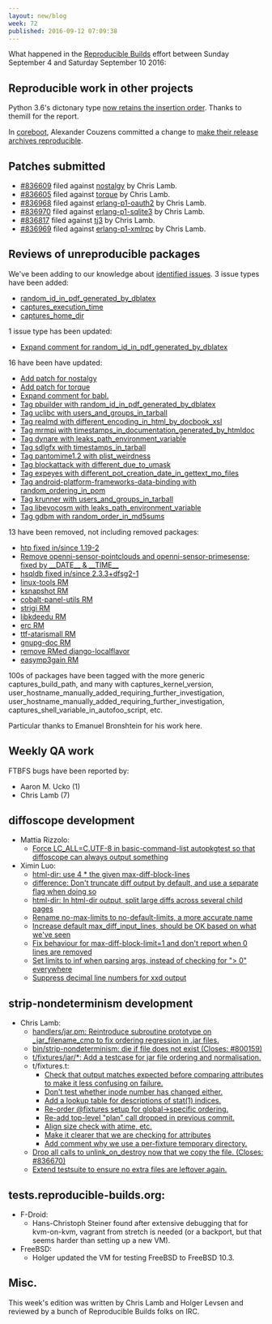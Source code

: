 ```yaml
---
layout: new/blog
week: 72
published: 2016-09-12 07:09:38
---
```


What happened in the [Reproducible
Builds](https://wiki.debian.org/ReproducibleBuilds) effort between Sunday September 4 and Saturday September 10 2016:


Reproducible work in other projects
-----------------------------------

Python 3.6's dictonary type [now retains the insertion order](https://mail.python.org/pipermail/python-dev/2016-September/146327.html). Thanks to themill for the report.

In [coreboot](https://coreboot.org/), Alexander Couzens committed a change to [make their release archives reproducible](https://review.coreboot.org/#/c/16556/).

Patches submitted
-----------------

* [#836609](https://bugs.debian.org/836609) filed against [nostalgy](https://tracker.debian.org/pkg/nostalgy) by Chris Lamb.
* [#836605](https://bugs.debian.org/836605) filed against [torque](https://tracker.debian.org/pkg/torque) by Chris Lamb.
* [#836968](https://bugs.debian.org/836968) filed against [erlang-p1-oauth2](https://tracker.debian.org/pkg/erlang-p1-oauth2) by Chris Lamb.
* [#836970](https://bugs.debian.org/836970) filed against [erlang-p1-sqlite3](https://tracker.debian.org/pkg/erlang-p1-sqlite3) by Chris Lamb.
* [#836817](https://bugs.debian.org/836817) filed against [tj3](https://tracker.debian.org/pkg/tj3) by Chris Lamb.
* [#836969](https://bugs.debian.org/836969) filed against [erlang-p1-xmlrpc](https://tracker.debian.org/pkg/erlang-p1-xmlrpc) by Chris Lamb.

Reviews of unreproducible packages
----------------------------------

We've been adding to our knowledge about [identified issues](https://tests.reproducible-builds.org/debian/index_issues.html). 3 issue types have been added:

- [random\_id\_in\_pdf\_generated\_by\_dblatex](https://salsa.debian.org/reproducible-builds/reproducible-notes/commit/8c55528)
- [captures\_execution\_time](https://salsa.debian.org/reproducible-builds/reproducible-notes/commit/51fa0db)
- [captures\_home\_dir](https://salsa.debian.org/reproducible-builds/reproducible-notes/commit/f047647)

1 issue type has been updated:

- [Expand comment for random\_id\_in\_pdf\_generated\_by\_dblatex](https://salsa.debian.org/reproducible-builds/reproducible-notes/commit/e1b6096)

16 have been have updated:

- [Add patch for nostalgy](https://salsa.debian.org/reproducible-builds/reproducible-notes/commit/5f022d4)
- [Add patch for torque](https://salsa.debian.org/reproducible-builds/reproducible-notes/commit/8cf63fd)
- [Expand comment for babl.](https://salsa.debian.org/reproducible-builds/reproducible-notes/commit/b251b66)
- [Tag pbuilder with random\_id\_in\_pdf\_generated\_by\_dblatex](https://salsa.debian.org/reproducible-builds/reproducible-notes/commit/8faf6ab)
- [Tag uclibc with users\_and\_groups\_in\_tarball](https://salsa.debian.org/reproducible-builds/reproducible-notes/commit/f96b930)
- [Tag realmd with different\_encoding\_in\_html\_by\_docbook\_xsl](https://salsa.debian.org/reproducible-builds/reproducible-notes/commit/f671e0a)
- [Tag mrmpi with timestamps\_in\_documentation\_generated\_by\_htmldoc](https://salsa.debian.org/reproducible-builds/reproducible-notes/commit/ee2f4b5)
- [Tag dynare with leaks\_path\_environment\_variable](https://salsa.debian.org/reproducible-builds/reproducible-notes/commit/e500d0e)
- [Tag sdlgfx with timestamps\_in\_tarball](https://salsa.debian.org/reproducible-builds/reproducible-notes/commit/e4373c9)
- [Tag pantomime1.2 with plist\_weirdness](https://salsa.debian.org/reproducible-builds/reproducible-notes/commit/f2c9f41)
- [Tag blockattack with different\_due\_to\_umask](https://salsa.debian.org/reproducible-builds/reproducible-notes/commit/08c6d38)
- [Tag expeyes with different\_pot\_creation\_date\_in\_gettext\_mo\_files](https://salsa.debian.org/reproducible-builds/reproducible-notes/commit/d38ec62)
- [Tag android-platform-frameworks-data-binding with random\_ordering\_in\_pom](https://salsa.debian.org/reproducible-builds/reproducible-notes/commit/65e4b9e)
- [Tag krunner with users\_and\_groups\_in\_tarball](https://salsa.debian.org/reproducible-builds/reproducible-notes/commit/be739b5)
- [Tag libevocosm with leaks\_path\_environment\_variable](https://salsa.debian.org/reproducible-builds/reproducible-notes/commit/78c8d56)
- [Tag gdbm with random\_order\_in\_md5sums](https://salsa.debian.org/reproducible-builds/reproducible-notes/commit/b2ec64c)

13 have been removed, not including removed packages:

- [htp fixed in/since 1.19-2](https://salsa.debian.org/reproducible-builds/reproducible-notes/commit/e5ee188)
- [Remove openni-sensor-pointclouds and openni-sensor-primesense; fixed by \_\_DATE\_\_ & \_\_TIME\_\_](https://salsa.debian.org/reproducible-builds/reproducible-notes/commit/9eb1e0c)
- [hsqldb fixed in/since 2.3.3+dfsg2-1](https://salsa.debian.org/reproducible-builds/reproducible-notes/commit/a110dfa)
- [linux-tools RM](https://salsa.debian.org/reproducible-builds/reproducible-notes/commit/59def95)
- [ksnapshot RM](https://salsa.debian.org/reproducible-builds/reproducible-notes/commit/a8eeb3b)
- [cobalt-panel-utils RM](https://salsa.debian.org/reproducible-builds/reproducible-notes/commit/1e34efc)
- [strigi RM](https://salsa.debian.org/reproducible-builds/reproducible-notes/commit/45b511c)
- [libkdeedu RM](https://salsa.debian.org/reproducible-builds/reproducible-notes/commit/249949e)
- [erc RM](https://salsa.debian.org/reproducible-builds/reproducible-notes/commit/74c1823)
- [ttf-atarismall RM](https://salsa.debian.org/reproducible-builds/reproducible-notes/commit/7e5bed2)
- [gnupg-doc RM](https://salsa.debian.org/reproducible-builds/reproducible-notes/commit/bea22ab)
- [remove RMed django-localflavor](https://salsa.debian.org/reproducible-builds/reproducible-notes/commit/6a29e33)
- [easymp3gain RM](https://salsa.debian.org/reproducible-builds/reproducible-notes/commit/cc5de6f)

100s of packages have been tagged with the more generic captures\_build\_path, and many with captures\_kernel\_version, user\_hostname\_manually\_added\_requiring\_further\_investigation, user\_hostname\_manually\_added\_requiring\_further\_investigation, captures\_shell\_variable\_in\_autofoo\_script, etc.

Particular thanks to Emanuel Bronshtein for his work here.


Weekly QA work
--------------

FTBFS bugs have been reported by:

 - Aaron M. Ucko (1)
 - Chris Lamb (7)


diffoscope development
----------------------

- Mattia Rizzolo:
  - [Force LC\_ALL=C.UTF-8 in basic-command-list autopkgtest so that diffoscope can always output something](https://salsa.debian.org/reproducible-builds/diffoscope/commit/7e0cba0)
- Ximin Luo:
  - [html-dir: use 4 * the given max-diff-block-lines](https://salsa.debian.org/reproducible-builds/diffoscope/commit/8a4729c)
  - [difference: Don't truncate diff output by default, and use a separate flag when doing so](https://salsa.debian.org/reproducible-builds/diffoscope/commit/35d48f9)
  - [html-dir: In html-dir output, split large diffs across several child pages](https://salsa.debian.org/reproducible-builds/diffoscope/commit/9d80421)
  - [Rename no-max-limits to no-default-limits, a more accurate name](https://salsa.debian.org/reproducible-builds/diffoscope/commit/a12ded4)
  - [Increase default max\_diff\_input\_lines, should be OK based on what we've seen](https://salsa.debian.org/reproducible-builds/diffoscope/commit/83593ea)
  - [Fix behaviour for max-diff-block-limit=1 and don't report when 0 lines are removed](https://salsa.debian.org/reproducible-builds/diffoscope/commit/9cb0b94)
  - [Set limits to inf when parsing args, instead of checking for "> 0" everywhere](https://salsa.debian.org/reproducible-builds/diffoscope/commit/b43a3a5)
  - [Suppress decimal line numbers for xxd output](https://salsa.debian.org/reproducible-builds/diffoscope/commit/341be07)


strip-nondeterminism development
--------------------------------

- Chris Lamb:
  - [handlers/jar.pm: Reintroduce subroutine prototype on \_jar\_filename\_cmp to fix ordering regression in .jar files.](https://salsa.debian.org/reproducible-builds/strip-nondeterminism.git/commit/?id=7ad7a41)
  - [bin/strip-nondeterminism: die if file does not exist (Closes: #800159)](https://salsa.debian.org/reproducible-builds/strip-nondeterminism.git/commit/?id=5a2c35d)
  - [t/fixtures/jar/*: Add a testcase for jar file ordering and normalisation.](https://salsa.debian.org/reproducible-builds/strip-nondeterminism.git/commit/?id=ead819d)
  - t/fixtures.t:
      - [Check that output matches expected before comparing attributes to make it less confusing on failure.](https://salsa.debian.org/reproducible-builds/strip-nondeterminism.git/commit/?id=a321000)
      - [Don't test whether inode number has changed either.](https://salsa.debian.org/reproducible-builds/strip-nondeterminism.git/commit/?id=dd1f601)
      - [Add a lookup table for descriptions of stat(1) indices.](https://salsa.debian.org/reproducible-builds/strip-nondeterminism.git/commit/?id=76d5520)
      - [Re-order @fixtures setup for global->specific ordering.](https://salsa.debian.org/reproducible-builds/strip-nondeterminism.git/commit/?id=d64ace5)
      - [Re-add top-level "plan" call dropped in previous commit.](https://salsa.debian.org/reproducible-builds/strip-nondeterminism.git/commit/?id=8f0b1a9)
      - [Align size check with atime, etc.](https://salsa.debian.org/reproducible-builds/strip-nondeterminism.git/commit/?id=49475ed)
      - [Make it clearer that we are checking for attributes](https://salsa.debian.org/reproducible-builds/strip-nondeterminism.git/commit/?id=dfd3244)
      - [Add comment why we use a per-fixture temporary directory.](https://salsa.debian.org/reproducible-builds/strip-nondeterminism.git/commit/?id=e4c264c)
  - [Drop all calls to unlink\_on\_destroy now that we copy the file. (Closes: #836670)](https://salsa.debian.org/reproducible-builds/strip-nondeterminism.git/commit/?id=d05d82b)
  - [Extend testsuite to ensure no extra files are leftover again.](https://salsa.debian.org/reproducible-builds/strip-nondeterminism.git/commit/?id=9f96609)


tests.reproducible-builds.org:
------------------------------

- F-Droid:
  - Hans-Christoph Steiner found after extensive debugging that for kvm-on-kvm, vagrant from stretch is needed (or a backport, but that seems harder than setting up a new VM).
- FreeBSD:
  - Holger updated the VM for testing FreeBSD to FreeBSD 10.3.

Misc.
-----

This week's edition was written by Chris Lamb and Holger Levsen and reviewed by a bunch of Reproducible Builds folks on IRC.
